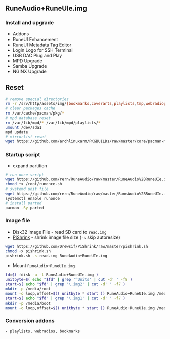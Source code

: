 ## RuneAudio+RuneUIe.img

### Install and upgrade
- Addons
- RuneUI Enhancement
- RuneUI Metadata Tag Editor
- Login Logo for SSH Terminal
- USB DAC Plug and Play
- MPD Upgrade
- Samba Upgrade
- NGINX Upgrade

## Reset
```sh
# remove special directories
rm -r /srv/http/assets/img/{bookmarks,coverarts,playlists,tmp,webradiopl,webradios}
# clear packages cache
rm /var/cache/pacman/pkg/*
# mpd database reset
rm /var/lib/mpd/* /var/lib/mpd/playlists/*
umount /dev/sda1
mpd update
# mirrorlist reset
wget https://github.com/archlinuxarm/PKGBUILDs/raw/master/core/pacman-mirrorlist/mirrorlist -P /etc/pacman.d
```

### Startup script
- expand partition
```sh
# run once script
wget https://github.com/rern/RuneAudio/raw/master/RuneAudio%2BRuneUIe.img/systemd/runonce.sh -P /root
chmod +x /root/runonce.sh
# systemd unit file
wget https://github.com/rern/RuneAudio/raw/master/RuneAudio%2BRuneUIe.img/runonce.service -P /lib/systemd/system
systemctl enable runonce
# install parted
pacman -Sy parted
```

### Image file
- Disk32 Image File - read SD card to `read.img`
- [PiShrink](https://github.com/Drewsif/PiShrink) - shrink image file size (`-s` skip autoresize)
```sh
wget https://github.com/Drewsif/PiShrink/raw/master/pishrink.sh
chmod +x pishrink.sh
pishrink.sh -s read.img RuneAudio+RuneUIe.img
```
- Mount `RuneAudio+RuneUIe.img`
```sh
fd=$( fdisk -u -l RuneAudio+RuneUIe.img )
unitbyte=$( echo "$fd" | grep '^Units' | cut -d' ' -f8 )
start=$( echo "$fd" | grep '\.img2' | cut -d' ' -f7 )
mkdir -p /media/root
mount -o loop,offset=$(( unitbyte * start )) RuneAudio+RuneUIe.img /media/root
start=$( echo "$fd" | grep '\.img1' | cut -d' ' -f7 )
mkdir -p /media/boot
mount -o loop,offset=$(( unitbyte * start )) RuneAudio+RuneUIe.img /media/boot
```

### Conversion addons
	- playlists, webradios, bookmarks
  
